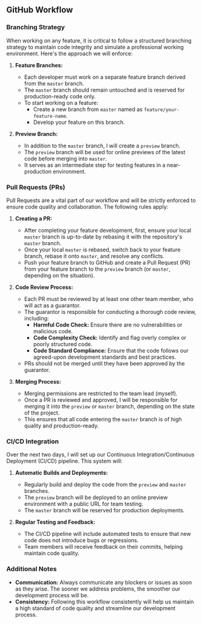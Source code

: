 ## GitHub Workflow

### **Branching Strategy**
When working on any feature, it is critical to follow a structured branching strategy to maintain code integrity and simulate a professional working environment. Here's the approach we will enforce:

1. **Feature Branches:**
   - Each developer must work on a separate feature branch derived from the `master` branch. 
   - The `master` branch should remain untouched and is reserved for production-ready code only.
   - To start working on a feature:
     - Create a new branch from `master` named as `feature/your-feature-name`.
     - Develop your feature on this branch.

2. **Preview Branch:**
   - In addition to the `master` branch, I will create a `preview` branch.
   - The `preview` branch will be used for online previews of the latest code before merging into `master`.
   - It serves as an intermediate step for testing features in a near-production environment.

### **Pull Requests (PRs)**
Pull Requests are a vital part of our workflow and will be strictly enforced to ensure code quality and collaboration. The following rules apply:

1. **Creating a PR:**
   - After completing your feature development, first, ensure your local `master` branch is up-to-date by rebasing it with the repository's `master` branch.
   - Once your local `master` is rebased, switch back to your feature branch, rebase it onto `master`, and resolve any conflicts.
   - Push your feature branch to GitHub and create a Pull Request (PR) from your feature branch to the `preview` branch (or `master`, depending on the situation).

2. **Code Review Process:**
   - Each PR must be reviewed by at least one other team member, who will act as a guarantor.
   - The guarantor is responsible for conducting a thorough code review, including:
     - **Harmful Code Check:** Ensure there are no vulnerabilities or malicious code.
     - **Code Complexity Check:** Identify and flag overly complex or poorly structured code.
     - **Code Standard Compliance:** Ensure that the code follows our agreed-upon development standards and best practices.
   - PRs should not be merged until they have been approved by the guarantor.

3. **Merging Process:**
   - Merging permissions are restricted to the team lead (myself).
   - Once a PR is reviewed and approved, I will be responsible for merging it into the `preview` or `master` branch, depending on the state of the project.
   - This ensures that all code entering the `master` branch is of high quality and production-ready.

### **CI/CD Integration**
Over the next two days, I will set up our Continuous Integration/Continuous Deployment (CI/CD) pipeline. This system will:

1. **Automatic Builds and Deployments:**
   - Regularly build and deploy the code from the `preview` and `master` branches.
   - The `preview` branch will be deployed to an online preview environment with a public URL for team testing.
   - The `master` branch will be reserved for production deployments.

2. **Regular Testing and Feedback:**
   - The CI/CD pipeline will include automated tests to ensure that new code does not introduce bugs or regressions.
   - Team members will receive feedback on their commits, helping maintain code quality.

### **Additional Notes**
- **Communication:** Always communicate any blockers or issues as soon as they arise. The sooner we address problems, the smoother our development process will be.
- **Consistency:** Following this workflow consistently will help us maintain a high standard of code quality and streamline our development process.
